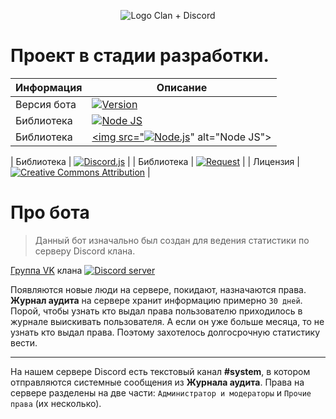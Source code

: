 <p align="center">
<img src="https://i.imgur.com/BO26Msw.jpg" alt="Logo Clan + Discord" />
</p>


Проект в стадии разработки.
======
| Информация | Описание |
| --- | --- |
| Версия бота | <a href="https://github.com/sx007/wf_rsd-bot_v12/blob/master/changelog.md"><img src="https://img.shields.io/badge/dynamic/json?color=brightgreen&url=https://raw.githubusercontent.com/sx007/wf_rsd-bot_v12/main/package.json&query=$.version&label=Version" alt="Version"></a> |
| Библиотека | <a href="http://nodejs.org"><img src="https://img.shields.io/badge/Node.js-12.x-red.svg" alt="Node JS"></a> |
| Библиотека | <a href="http://nodejs.org"><img src="<a href="http://nodejs.org"><img src="https://img.shields.io/badge/dynamic/json?color=red&url=https://raw.githubusercontent.com/sx007/wf_rsd-bot_v11/master/package.json&query=$.engines.node&label=Node.js" alt="Node.js"></a>" alt="Node JS"></a> |

| Библиотека | <a href="https://discord.js.org"><img src="https://img.shields.io/badge/Discord.js-12.5.0-orange.svg" alt="Discord.js"></a> |
| Библиотека | <a href="https://www.npmjs.com/package/request"><img src="https://img.shields.io/badge/Request-2.88.2-yellow.svg" alt="Request"></a> |
| Лицензия | <a href="https://creativecommons.org/licenses/by/4.0/deed.ru"><img src="https://img.shields.io/badge/license-CC%20BY-%23373737" alt="Creative Commons Attribution"></a> |


# Про бота
> Данный бот изначально был создан для ведения статистики по серверу Discord клана. 

<a href="https://vk.com/wf_rsd">Группа VK</a> клана
<a href="https://discord.gg/PR57GzV"><img src="https://discordapp.com/api/guilds/307431674671792129/widget.png" alt="Discord server"></a>

Появляются новые люди на сервере, покидают, назначаются права. __Журнал аудита__ на сервере хранит информацию примерно `30 дней`. Порой, чтобы узнать кто выдал права пользователю приходилось в журнале выискивать пользователя. А если он уже больше месяца, то не узнать кто выдал права. Поэтому захотелось долгосрочную статистику вести.
***
На нашем сервере Discord есть текстовый канал __#system__, в котором отправляются системные сообщения из __Журнала аудита__. 
Права на сервере разделены на две части: `Администратор и модераторы` и `Прочие права` (их несколько).

